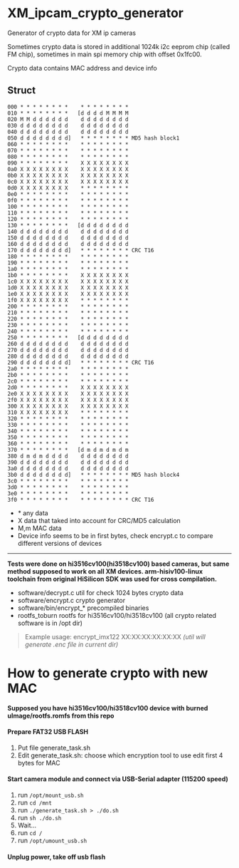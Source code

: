 # XM_ipcam_crypto_generator
Generator of crypto data for XM ip cameras

Sometimes crypto data is stored in additional 1024k i2c eeprom chip (called FM chip), sometimes in main spi memory chip with offset 0x1fc00.

Crypto data contains MAC address and device info

## Struct

`000 * * * * * * * *	* * * * * * * *`<br />
`010 * * * * * * * *   [d d d d M M M M`<br />
`020 M M d d d d d d	d d d d d d d d`<br />
`030 d d d d d d d d	d d d d d d d d`<br />
`040 d d d d d d d d	d d d d d d d d`<br />
`050 d d d d d d d d]	* * * * * * * * MD5 hash block1`<br />
`060 * * * * * * * *	* * * * * * * *`<br />
`070 * * * * * * * *	* * * * * * * *`<br />
`080 * * * * * * * *	* * * * * * * *`<br />
`090 * * * * * * * *	X X X X X X X X`<br />
`0a0 X X X X X X X X	X X X X X X X X`<br />
`0b0 X X X X X X X X	X X X X X X X X`<br />
`0c0 X X X X X X X X	X X X X X X X X`<br />
`0d0 X X X X X X X X	* * * * * * * *`<br />
`0e0 * * * * * * * *	* * * * * * * *`<br />
`0f0 * * * * * * * *	* * * * * * * *`<br />
`100 * * * * * * * *	* * * * * * * *`<br />
`110 * * * * * * * *	* * * * * * * *`<br />
`120 * * * * * * * *	* * * * * * * *`<br />
`130 * * * * * * * *   [d d d d d d d d`<br />
`140 d d d d d d d d	d d d d d d d d`<br />
`150 d d d d d d d d	d d d d d d d d`<br />
`160 d d d d d d d d	d d d d d d d d`<br />
`170 d d d d d d d d]	* * * * * * * * CRC T16`<br />
`180 * * * * * * * *	* * * * * * * *`<br />
`190 * * * * * * * *	* * * * * * * *`<br />
`1a0 * * * * * * * *	* * * * * * * *`<br />
`1b0 * * * * * * * *	X X X X X X X X`<br />
`1c0 X X X X X X X X	X X X X X X X X`<br />
`1d0 X X X X X X X X	X X X X X X X X`<br />
`1e0 X X X X X X X X	X X X X X X X X`<br />
`1f0 X X X X X X X X	* * * * * * * *`<br />
`200 * * * * * * * *	* * * * * * * *`<br />
`210 * * * * * * * *	* * * * * * * *`<br />
`220 * * * * * * * *	* * * * * * * *`<br />
`230 * * * * * * * *	* * * * * * * *`<br />
`240 * * * * * * * *	* * * * * * * *`<br />
`250 * * * * * * * *   [d d d d d d d d`<br />
`260 d d d d d d d d	d d d d d d d d`<br />
`270 d d d d d d d d	d d d d d d d d`<br />
`280 d d d d d d d d	d d d d d d d d`<br />
`290 d d d d d d d d]	* * * * * * * * CRC T16`<br />
`2a0 * * * * * * * *	* * * * * * * *`<br />
`2b0 * * * * * * * *	* * * * * * * *`<br />
`2c0 * * * * * * * *	* * * * * * * *`<br />
`2d0 * * * * * * * *	X X X X X X X X`<br />
`2e0 X X X X X X X X	X X X X X X X X`<br />
`2f0 X X X X X X X X	X X X X X X X X`<br />
`300 X X X X X X X X	X X X X X X X X`<br />
`310 X X X X X X X X	* * * * * * * *`<br />
`320 * * * * * * * *	* * * * * * * *`<br />
`330 * * * * * * * *	* * * * * * * *`<br />
`340 * * * * * * * *	* * * * * * * *`<br />
`350 * * * * * * * *	* * * * * * * *`<br />
`360 * * * * * * * *	* * * * * * * *`<br />
`370 * * * * * * * *   [d m d m d m d m`<br />
`380 d m d m d d d d	d d d d d d d d`<br />
`390 d d d d d d d d	d d d d d d d d`<br />
`3a0 d d d d d d d d	d d d d d d d d`<br />
`3b0 d d d d d d d d]	* * * * * * * * MD5 hash block4`<br />
`3c0 * * * * * * * *	* * * * * * * *`<br />
`3d0 * * * * * * * *	* * * * * * * *`<br />
`3e0 * * * * * * * *	* * * * * * * *`<br />
`3f0 * * * * * * * *	* * * * * * * * CRC T16`

* \* any data
* X data that taked into account for CRC/MD5 calculation
* M,m MAC data
* Device info seems to be in first bytes, check encrypt.c to compare different versions of devices

---

**Tests were done on hi3516cv100(hi3518cv100) based cameras, but same method supposed to work on all XM devices. arm-hisiv100-linux toolchain from original HiSilicon SDK was used for cross compilation.**

* software/decrypt.c    util for check 1024 bytes crypto data
* software/encrypt.c	crypto generator
* software/bin/encrypt_*			precompiled binaries
* rootfs_toburn						rootfs for hi3516cv100/hi3518cv100 (all crypto related software is in /opt dir)

>Example usage: encrypt_imx122 XX:XX:XX:XX:XX:XX _(util will generate .enc file in current dir)_

# How to generate crypto with new MAC
**Supposed you have hi3516cv100/hi3518cv100 device with burned uImage/rootfs.romfs from this repo**

#### Prepare FAT32 USB FLASH
1. Put file generate_task.sh
2. Edit generate_task.sh:
choose which encryption tool to use
edit first 4 bytes for MAC

#### Start camera module and connect via USB-Serial adapter (115200 speed)
1. run `/opt/mount_usb.sh`
2. run `cd /mnt`
3. run `./generate_task.sh > ./do.sh`
4. run `sh ./do.sh`
5. Wait...
6. run `cd /`
7. run `/opt/umount_usb.sh`

#### Unplug power, take off usb flash
